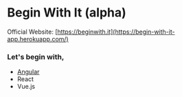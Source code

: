 # Begin With It (alpha)
Official Website: [https://beginwith.it](https://begin-with-it-app.herokuapp.com/)


### Let's begin with,
* [Angular](https://github.com/asankasri/begin-with-it-alpha/blob/master/content/angular.md)
* React
* Vue.js
